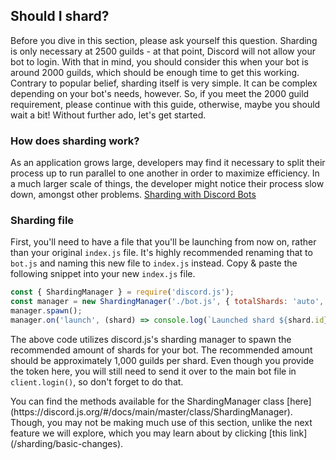 ## Should I shard?

Before you dive in this section, please ask yourself this question. Sharding is only necessary at 2500 guilds - at that point, Discord will not allow your bot to login. With that in mind, you should consider this when your bot is around 2000 guilds, which should be enough time to get this working. Contrary to popular belief, sharding itself is very simple. It can be complex depending on your bot's needs, however. So, if you meet the 2000 guild requirement, please continue with this guide, otherwise, maybe you should wait a bit! Without further ado, let's get started.

### How does sharding work?

As an application grows large, developers may find it necessary to split their process up to run parallel to one another in order to maximize efficiency. In a much larger scale of things, the developer might notice their process slow down, amongst other problems.
[Sharding with Discord Bots](https://discordapp.com/developers/docs/topics/gateway#sharding)

### Sharding file

First, you'll need to have a file that you'll be launching from now on, rather than your original `index.js` file. It's highly recommended renaming that to `bot.js` and naming this new file to `index.js` instead. Copy & paste the following snippet into your new `index.js` file.

```js
const { ShardingManager } = require('discord.js');
const manager = new ShardingManager('./bot.js', { totalShards: 'auto', token: 'your-token-goes-here' });
manager.spawn();
manager.on('launch', (shard) => console.log(`Launched shard ${shard.id}`));
```

The above code utilizes discord.js's sharding manager to spawn the recommended amount of shards for your bot. The recommended amount should be approximately 1,000 guilds per shard. Even though you provide the token here, you will still need to send it over to the main bot file in `client.login()`, so don't forget to do that.

<p class="tip">You can find the methods available for the ShardingManager class [here](https://discord.js.org/#/docs/main/master/class/ShardingManager). Though, you may not be making much use of this section, unlike the next feature we will explore, which you may learn about by clicking [this link](/sharding/basic-changes).</p>
